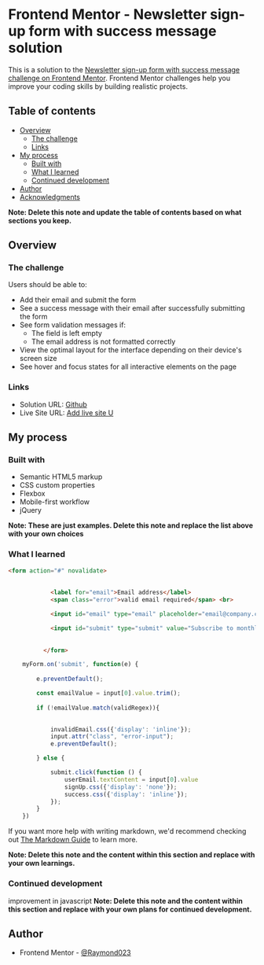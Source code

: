# Frontend Mentor - Newsletter sign-up form with success message solution

This is a solution to the [Newsletter sign-up form with success message challenge on Frontend Mentor](https://www.frontendmentor.io/challenges/newsletter-signup-form-with-success-message-3FC1AZbNrv). Frontend Mentor challenges help you improve your coding skills by building realistic projects. 

## Table of contents

- [Overview](#overview)
  - [The challenge](#the-challenge)
  - [Links](#links)
- [My process](#my-process)
  - [Built with](#built-with)
  - [What I learned](#what-i-learned)
  - [Continued development](#continued-development)
- [Author](#author)
- [Acknowledgments](#acknowledgments)

**Note: Delete this note and update the table of contents based on what sections you keep.**

## Overview

### The challenge

Users should be able to:

- Add their email and submit the form
- See a success message with their email after successfully submitting the form
- See form validation messages if:
  - The field is left empty
  - The email address is not formatted correctly
- View the optimal layout for the interface depending on their device's screen size
- See hover and focus states for all interactive elements on the page

### Links

- Solution URL: [Github](https://github.com/Raymond023/Newsletter-form)
- Live Site URL: [Add live site U](https://your-live-site-url.com)

## My process

### Built with

- Semantic HTML5 markup
- CSS custom properties
- Flexbox
- Mobile-first workflow
- jQuery

**Note: These are just examples. Delete this note and replace the list above with your own choices**

### What I learned


```html
<form action="#" novalidate>
         
            
            <label for="email">Email address</label>
            <span class="error">valid email required</span> <br>

            <input id="email" type="email" placeholder="email@company.com" name="email">

            <input id="submit" type="submit" value="Subscribe to monthly newsletter">            
              
            
          </form>
```
```js
    myForm.on('submit', function(e) {
        
        e.preventDefault();

        const emailValue = input[0].value.trim();
        
        if (!emailValue.match(validRegex)){

            
            invalidEmail.css({'display': 'inline'});
            input.attr("class", "error-input");
            e.preventDefault();

        } else {

            submit.click(function () {
                userEmail.textContent = input[0].value
                signUp.css({'display': 'none'});
                success.css({'display': 'inline'});
            });
        }
    })
```

If you want more help with writing markdown, we'd recommend checking out [The Markdown Guide](https://www.markdownguide.org/) to learn more.

**Note: Delete this note and the content within this section and replace with your own learnings.**

### Continued development

improvement in javascript
**Note: Delete this note and the content within this section and replace with your own plans for continued development.**


## Author

- Frontend Mentor - [@Raymond023](https://www.frontendmentor.io/profile/raymond023)

